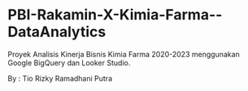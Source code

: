 # PBI-Rakamin-X-Kimia-Farma--DataAnalytics
Proyek Analisis Kinerja Bisnis Kimia Farma 2020-2023 menggunakan Google BigQuery dan Looker Studio.

By : Tio Rizky Ramadhani Putra
